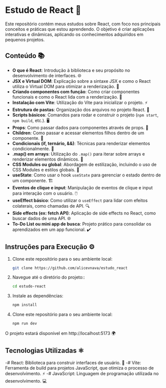 # Estudo de React 🚀

Este repositório contém meus estudos sobre React, com foco nos principais conceitos e práticas que estou aprendendo. O objetivo é criar aplicações interativas e dinâmicas, aplicando os conhecimentos adquiridos em pequenos projetos.

## Conteúdo 📚

- **O que é React**: Introdução à biblioteca e seu propósito no desenvolvimento de interfaces. 🌐
- **JSX e Virtual DOM**: Explicação sobre a sintaxe JSX e como o React utiliza o Virtual DOM para otimizar a renderização. 🔄
- **Criando componentes com função**: Como criar componentes funcionais e como o React lida com a renderização. 🧩
- **Instalação com Vite**: Utilização do Vite para inicializar o projeto. ⚡
- **Estrutura de pastas**: Organização dos arquivos no projeto React. 📂
- **Scripts básicos**: Comandos para rodar e construir o projeto (`npm start`, `npm build`, etc.). 🖥️
- **Props**: Como passar dados para componentes através de props. 📨
- **Children**: Como passar e acessar elementos filhos dentro de um componente. 👶
- **Condicionais (if, ternário, &&)**: Técnicas para renderizar elementos condicionalmente. 🔀
- **.map() em arrays**: Utilização do `.map()` para iterar sobre arrays e renderizar elementos dinâmicos. 🔄
- **CSS Modules ou global**: Abordagem de estilização, incluindo o uso de CSS Modules e estilos globais. 🎨
- **useState**: Como usar o hook `useState` para gerenciar o estado dentro de um componente. 🏗️
- **Eventos de clique e input**: Manipulação de eventos de clique e input para interação com o usuário. 🖱️
- **useEffect básico**: Como utilizar o `useEffect` para lidar com efeitos colaterais, como chamadas de API. 🔍
- **Side effects (ex: fetch API)**: Aplicação de side effects no React, como buscar dados de uma API. 🌐
- **To-Do List ou mini app de busca**: Projeto prático para consolidar os aprendizados em um app funcional. ✔️

## Instruções para Execução ⚙️

1. Clone este repositório para o seu ambiente local:
   ```bash
   git clone https://github.com/alicevnava/estudo_react
2. Navegue até o diretório do projeto::
   ```bash
   cd estudo-react
3. Instale as dependências:
   ```bash
   npm install
4. Clone este repositório para o seu ambiente local:
   ```bash
   npm run dev
O projeto estará disponível em http://localhost:5173 🌍

## Tecnologias Utilizadas ⚛️
-# React: Biblioteca para construir interfaces de usuário. 🌱
-# Vite: Ferramenta de build para projetos JavaScript, que otimiza o processo de desenvolvimento. ⚡
-# JavaScript: Linguagem de programação utilizada no desenvolvimento. 💻



